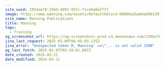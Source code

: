 ```yaml
---
site_uuid: 195daef8-256d-4093-95fc-f1cd4a0a7ff7
image: https://www.manning.com/assets/defaultOGCard-08086a2ba84a94613971a17812a34881.png
site_name: Manning Publications
title: Manning
tags:
  - Training
og_screenshot_url: https://og-screenshots-prod.s3.amazonaws.com/1366x768/80/false/2aa533919210ece76615183b3d5a7895ef92b2d007d1a2583a5d33bd7b35921c.jpeg
jina_last_request: 2025-03-09T06:45:03.135Z
jina_error: "Unexpected token M, Manning' ==\"... is not valid JSON"
og_last_fetch: 2025-03-07T05:19:01.807Z
date_created: 2025-03-21
date_modified: 2025-03-21
---
```


